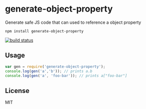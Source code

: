 # generate-object-property

Generate safe JS code that can used to reference a object property

	npm install generate-object-property

[![build status](http://img.shields.io/travis/mafintosh/generate-object-property.svg?style=flat)](http://travis-ci.org/mafintosh/generate-object-property)

## Usage

``` js
var gen = require('generate-object-property');
console.log(gen('a','b')); // prints a.b
console.log(gen('a', 'foo-bar')); // prints a["foo-bar"]
```

## License

MIT